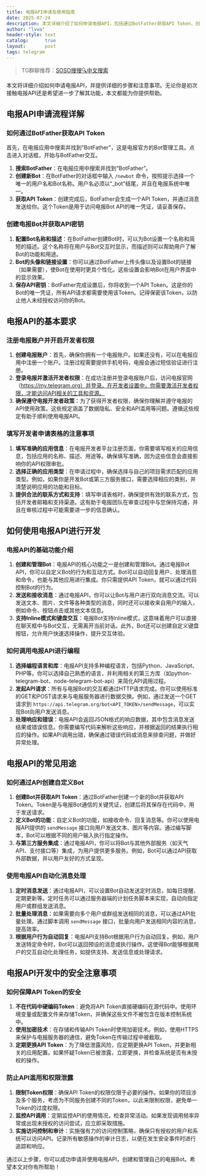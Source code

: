 ```yaml
---
title: 电报API申请及使用指南
date: 2025-07-24
description: 本文详细介绍了如何申请电报API，包括通过BotFather获取API Token、创建电报Bot并获取API密钥的步骤，以及电报API的基本要求和常见用途。
author: "lvwa"
header-style: text
catalog:      true
layout:       post
tags: telegram
---
```


>TG群聊推荐：[SOSO搜搜🔍中文搜索](https://t.me/lvwapro)

本文将详细介绍如何申请电报API，并提供详细的步骤和注意事项。无论你是初次接触电报API还是希望进一步了解其功能，本文都能为你提供帮助。

## 电报API申请流程详解

### 如何通过BotFather获取API Token

首先，在电报应用中搜索并找到“BotFather”，这是电报官方的Bot管理工具。点击进入对话框，开始与BotFather交互。

1. **搜索BotFather**：在电报应用中搜索并找到“BotFather”。
2. **创建新Bot**：在BotFather的对话框中输入 `/newbot` 命令，按照提示选择一个唯一的用户名和Bot名称。用户名必须以“_bot”结尾，并且在电报系统中唯一。
3. **获取API Token**：创建完成后，BotFather会生成一个API Token，并通过消息发送给你。这个Token是用于访问电报Bot API的唯一凭证，请妥善保存。

### 创建电报Bot并获取API密钥

1. **配置Bot名称和描述**：在BotFather创建Bot时，可以为Bot设置一个名称和简短的描述。这个名称将在用户与Bot交互时显示，而描述则可以帮助用户了解Bot的功能和用途。
2. **Bot的头像和链接设置**：你可以通过BotFather上传头像以及设置Bot的链接（如果需要），使Bot在使用时更具个性化。这些设置会影响Bot在用户界面中的显示效果。
3. **保存API密钥**：BotFather完成设置后，你将收到一个API Token。这是你的Bot的唯一凭证，所有API请求都需要使用该Token。记得保密该Token，以防止他人未经授权访问你的Bot。

## 电报API的基本要求

### 注册电报账户并开启开发者权限

1. **创建电报账户**：首先，确保你拥有一个电报账户。如果还没有，可以在电报应用中注册一个账户。注册过程需要提供手机号码，电报会通过短信验证进行注册。
2. **登录电报并激活开发者权限**：在成功注册并登录电报账户后，访问电报官网（https://my.telegram.org）并登录。在开发者设置中，你需要激活开发者权限，才能访问API相关的工具和资源。
3. **确保遵守电报开发者政策**：为了获得开发者权限，确保你理解并遵守电报的API使用政策。这些规定涵盖了数据隐私、安全和API滥用等问题。遵循这些规定有助于顺利使用电报API。

### 填写开发者申请表格的注意事项

1. **填写准确的应用信息**：在电报开发者平台注册页面，你需要填写相关的应用信息，包括应用的名称、描述、用途等。确保填写准确，因为这些信息会直接影响你的API权限审批。
2. **选择正确的应用类型**：在申请过程中，确保选择与自己的项目需求匹配的应用类型。例如，如果你是开发Bot或第三方服务接口，需要选择相应的类别，并清楚说明应用的功能和目标。
3. **提供合法的联系方式和支持**：填写申请表格时，确保提供有效的联系方式，包括开发者邮箱和支持渠道。这有助于电报团队在审查过程中与您保持沟通，并且在审核过程中可能需要进一步的信息确认。

## 如何使用电报API进行开发

### 电报API的基础功能介绍

1. **创建和管理Bot**：电报API的核心功能之一是创建和管理Bot。通过电报Bot API，你可以自定义Bot的行为和互动方式。Bot可以自动回复用户、处理消息和命令，也能与其他应用进行集成。你只需提供API Token，就可以通过代码控制Bot的行为。
2. **发送和接收消息**：通过电报API，你可以让Bot与用户进行双向消息交流。可以发送文本、图片、文件等各种类型的消息，同时还可以接收来自用户的输入，例如命令、按钮点击或其他文本信息。
3. **支持Inline模式和键盘交互**：电报Bot支持Inline模式，这意味着用户可以直接在聊天框中与Bot交互，无需离开当前对话。此外，Bot还可以创建自定义键盘按钮，允许用户快速选择操作，提升交互体验。

### 如何调用电报API进行编程

1. **选择编程语言和库**：电报API支持多种编程语言，包括Python、JavaScript、PHP等。你可以选择自己熟悉的语言，并利用相关的第三方库（如python-telegram-bot、node-telegram-bot-api）来简化API调用过程。
2. **发起API请求**：所有与电报Bot的交互都通过HTTP请求完成。你可以使用标准的GET和POST请求来与电报服务器进行数据交换。例如，通过发送一个GET请求到 `https://api.telegram.org/bot<API_TOKEN>/sendMessage`，可以实现Bot向用户发送消息。
3. **处理响应和错误**：电报API会返回JSON格式的响应数据，其中包含消息发送结果或错误信息。你需要编写代码来解析这些响应，并根据返回的结果执行相应的操作。如果API调用出错，确保通过错误代码或消息来排查问题，并做好异常处理。

## 电报API的常见用途

### 如何通过API创建自定义Bot

1. **创建Bot并获取API Token**：通过BotFather创建一个新的Bot并获取API Token。Token是与电报Bot通信的关键凭证，创建后将其保存在代码中，用于发送请求。
2. **定义Bot的功能**：自定义Bot的功能，如接收命令、回复消息等。你可以使用电报API提供的 `sendMessage` 接口向用户发送文本、图片等内容。通过编写脚本，Bot可以根据不同的用户输入执行指定操作。
3. **与第三方服务集成**：通过电报API，你可以将Bot与其他外部服务（如天气API、支付接口等）集成，为用户提供更多服务。例如，Bot可以通过API获取外部数据，并以用户友好的方式呈现。

### 使用电报API自动化消息处理

1. **定时消息发送**：通过电报API，可以设置Bot自动发送定时消息，如每日提醒、定期更新等。定时任务可以通过服务器端的计划任务脚本来实现，自动向指定用户或群组发送消息。
2. **批量处理消息**：如果需要向多个用户或群组发送相同的消息，可以通过API批量处理。通过脚本调用 `sendMessage` 接口，批量向用户发送相同内容的消息，提高效率。
3. **根据用户行为自动回复**：电报API支持Bot根据用户行为自动回复。例如，用户发送特定命令时，Bot可以返回预设的消息或执行操作。这使得Bot能够根据用户的交互自动化处理任务，如提供支持、发送信息或处理请求。

## 电报API开发中的安全注意事项

### 如何保障API Token的安全

1. **不在代码中硬编码Token**：避免将API Token直接硬编码在源代码中。使用环境变量或配置文件来存储Token，并确保这些文件不被包含在版本控制系统中。
2. **使用加密技术**：在存储和传输API Token时使用加密技术。例如，使用HTTPS来保护与电报服务器的通信，避免Token在传输过程中被截取。
3. **定期更换API Token**：为了降低泄露风险，应定期更换API Token，并更新相关的应用配置。如果怀疑Token已被泄露，立即更换，并检查系统是否有未授权的操作。

### 防止API滥用和权限泄露

1. **限制Token权限**：确保API Token的权限仅限于必要的操作。如果你的项目涉及多个服务，考虑为不同服务创建不同的Token，以此来限制权限，避免单一Token的过度权限。
2. **监控API调用**：定期监控API的使用情况，检查异常活动。如果发现调用频率异常或出现未授权的访问尝试，应立即采取措施。
3. **实施访问控制和审计**：实施强有力的访问控制策略，确保只有授权的用户和系统可以访问API。记录所有敏感操作的审计日志，以便在发生安全事件时进行追踪和响应。

通过以上步骤，你可以成功申请并使用电报API，创建和管理自己的电报Bot。希望本文对你有所帮助！